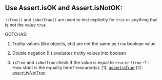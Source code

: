 ## Use Assert.isOK and Assert.isNotOK:

`isTrue()` and `isNotTrue()` are used to test explicitly for `true` or anything that is not the value `true`

GOTCHAS:

1. Truthy values (like objects, etc) are not the same as `true` boolean value

2. Double negation (!!) evaluates truthy values into boolean

3. `isTrue` and `isNotTrue` check if the value is equal to `true` or `!true`
 -? : How strict is the equality here?
resource(s):
[1]: [assert.isTrue](https://www.chaijs.com/api/assert/#method_istrue)
[2]: [assert.isNotTrue](https://www.chaijs.com/api/assert/#method_isnottrue)